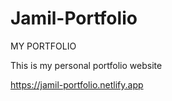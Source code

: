 # Jamil-Portfolio
MY PORTFOLIO

This is my personal portfolio website


https://jamil-portfolio.netlify.app
